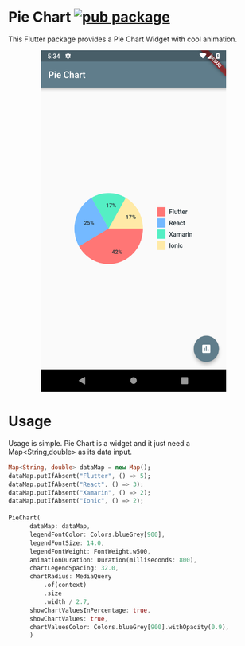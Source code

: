 # Pie Chart [![pub package](http://ayushpgupta.site/pub_logo.svg)](https://pub.dartlang.org/packages/pie_chart)

This Flutter package provides a Pie Chart Widget with cool animation.

<p align="center">
  <img src="https://raw.githubusercontent.com/apgapg/pie_chart/master/src/Screenshot1.png" alt="Demo App" style="margin:auto" width="372" height="686">
</p>

# Usage

Usage is simple. Pie Chart is a widget and it just need a Map<String,double> as its data input.

```dart
Map<String, double> dataMap = new Map();
dataMap.putIfAbsent("Flutter", () => 5);
dataMap.putIfAbsent("React", () => 3);
dataMap.putIfAbsent("Xamarin", () => 2);
dataMap.putIfAbsent("Ionic", () => 2);

PieChart(
      dataMap: dataMap,
      legendFontColor: Colors.blueGrey[900],
      legendFontSize: 14.0,
      legendFontWeight: FontWeight.w500,
      animationDuration: Duration(milliseconds: 800),
      chartLegendSpacing: 32.0,
      chartRadius: MediaQuery
          .of(context)
          .size
          .width / 2.7,
      showChartValuesInPercentage: true,
      showChartValues: true,
      chartValuesColor: Colors.blueGrey[900].withOpacity(0.9),
      )
```
